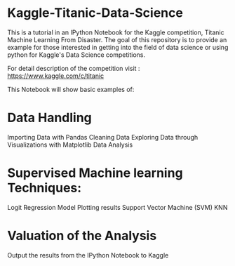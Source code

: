 # Kaggle-Titanic-Data-Science

This is a tutorial in an IPython Notebook for the Kaggle competition, Titanic Machine Learning From Disaster. The goal of this repository is to provide an example for those interested in getting into the field of data science or using python for Kaggle's Data Science competitions.

For detail description of the competition visit : https://www.kaggle.com/c/titanic 

This Notebook will show basic examples of:

# Data Handling

Importing Data with Pandas
Cleaning Data
Exploring Data through Visualizations with Matplotlib
Data Analysis

# Supervised Machine learning Techniques:

Logit Regression Model
Plotting results
Support Vector Machine (SVM)
KNN

# Valuation of the Analysis

Output the results from the IPython Notebook to Kaggle

